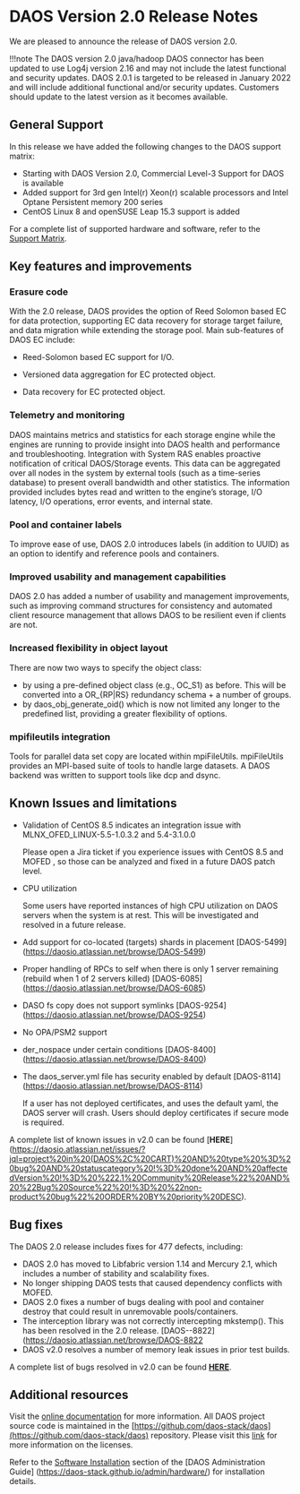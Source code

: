 # DAOS Version 2.0 Release Notes

We are pleased to announce the release of DAOS version 2.0.


!!!note
	The DAOS version 2.0 java/hadoop DAOS connector has been updated to use
	Log4j version 2.16 and may not include the latest functional and security
	updates. DAOS 2.0.1 is targeted to be released in January 2022 and will
	include additional functional and/or security updates. Customers should
	update to the latest version as it becomes available.



## General Support

In this release we have added the following changes to the DAOS support matrix:

- Starting with DAOS Version 2.0, Commercial Level-3 Support for DAOS is
 available
- Added support for 3rd gen Intel(r) Xeon(r) scalable processors and Intel
 Optane Persistent memory 200 series
- CentOS Linux 8 and openSUSE Leap 15.3  support is added

For a complete list of supported hardware and software, refer to the
 [Support Matrix](https://docs.daos.io/v2.0/release/support_matrix_v2_0/).






## Key features and improvements

### Erasure code

With the 2.0 release, DAOS provides the option of Reed Solomon based EC for data
 protection, supporting EC data recovery for storage target failure, and data
 migration while extending the storage pool. Main sub-features of DAOS EC
 include:



- Reed-Solomon based EC support for I/O.

- Versioned data aggregation for EC protected object.

- Data recovery for EC protected object.

### Telemetry and monitoring

DAOS maintains metrics and statistics for each storage engine while the engines
 are running to provide insight into DAOS health and performance and
 troubleshooting. Integration with System RAS enables proactive notification of
 critical DAOS/Storage events. This data can be aggregated over all nodes in
 the system by external tools (such as a time-series database) to present
 overall bandwidth and other statistics. The information provided includes
 bytes read and written to the engine’s storage, I/O latency, I/O operations,
 error events, and internal state.


### Pool and container labels

To improve ease of use, DAOS 2.0 introduces labels (in addition to UUID) as an
option to identify and reference pools and containers.

### Improved usability and management capabilities

DAOS 2.0 has added a number of usability and management improvements, such as
improving command structures for consistency and automated client resource
management that allows DAOS to be resilient even if clients are not.



### Increased flexibility in object layout

There are now two ways to specify the object class:

- by using a pre-defined object class (e.g., OC_S1) as before. This will be
converted
into a OR_{RP|RS} redundancy schema + a number of groups.
- by daos_obj_generate_oid() which is now not limited any longer to the
predefined list, providing a greater flexibility of options.

### mpifileutils integration

Tools for parallel data set copy are located within mpiFileUtils.  mpiFileUtils
 provides an MPI-based suite of tools to handle large datasets.  A DAOS backend
 was written to support tools like dcp and dsync.








## Known Issues and limitations

- Validation of CentOS 8.5 indicates an integration issue with
MLNX_OFED_LINUX-5.5-1.0.3.2 and 5.4-3.1.0.0

	Please open a Jira ticket if you experience issues with CentOS 8.5
	and MOFED , so those can be analyzed and fixed in a future DAOS
	patch level.

- CPU utilization

	Some users have reported instances of high CPU utilization on DAOS servers
	when the system is at rest. This will be investigated and resolved in a
	future release.

- Add support for co-located (targets) shards in placement [DAOS-5499]
(https://daosio.atlassian.net/browse/DAOS-5499)

- Proper handling of RPCs to self when there is only 1 server remaining
 (rebuild when 1 of 2 servers killed) [DAOS-6085]
 (https://daosio.atlassian.net/browse/DAOS-6085)


- DASO fs copy does not support symlinks [DAOS-9254]
(https://daosio.atlassian.net/browse/DAOS-9254)

- No OPA/PSM2 support

- der_nospace under certain conditions [DAOS-8400]
(https://daosio.atlassian.net/browse/DAOS-8400)


- The daos_server.yml file has security enabled by default [DAOS-8114]
(https://daosio.atlassian.net/browse/DAOS-8114)

	If a user has not deployed certificates, and uses the default yaml, the DAOS
	server will crash. Users should deploy certificates if secure mode is
	required.

A complete list of known issues in v2.0 can be found [**HERE**]
(https://daosio.atlassian.net/issues/?jql=project%20in%20(DAOS%2C%20CART)%20AND%20type%20%3D%20bug%20AND%20statuscategory%20!%3D%20done%20AND%20affectedVersion%20!%3D%20%222.1%20Community%20Release%22%20AND%20%22Bug%20Source%22%20!%3D%20%22non-product%20bug%22%20ORDER%20BY%20priority%20DESC).



## Bug fixes

The DAOS 2.0 release includes fixes for 477 defects, including:

- DAOS 2.0 has moved to Libfabric version 1.14 and Mercury 2.1, which includes a
 number of stability and scalability fixes.
- No longer shipping DAOS tests that caused dependency conflicts with MOFED.
- DAOS 2.0 fixes a number of bugs dealing with pool and container destroy that
 could result in unremovable pools/containers.
- The interception library was not correctly intercepting mkstemp(). This has
 been resolved in the 2.0 release. [DAOS--8822]
 (https://daosio.atlassian.net/browse/DAOS-8822
- DAOS v2.0 resolves a number of memory leak issues in prior test builds.

A complete list of bugs resolved in v2.0 can be found [**HERE**](https://daosio.atlassian.net/issues/?jql=project%20in%20(DAOS%2C%20CART)%20AND%20type%20%3D%20bug%20AND%20statuscategory%20%3D%20done%20AND%20resolution%20in%20(fixed%2C%20Fixed-Verified%2C%20Done)%20AND%20fixversion%20%3D%20%222.0%20Community%20Release%22%20AND%20%22Bug%20Source%22%20!%3D%20%22non-product%20bug%22%20ORDER%20BY%20priority%20DESC).








## Additional resources

Visit the [online documentation](https://daos-stack.github.io/) for more
information. All DAOS project source code is maintained in the
[https://github.com/daos-stack/daos](https://github.com/daos-stack/daos)
 repository.
Please visit this [link](https://github.com/daos-stack/daos/blob/master/LICENSE)
for more information on the licenses.

Refer to the [Software Installation](https://docs.daos.io/v2.0/admin/installation/)
section of the [DAOS Administration Guide]
(https://daos-stack.github.io/admin/hardware/)
for installation details.
